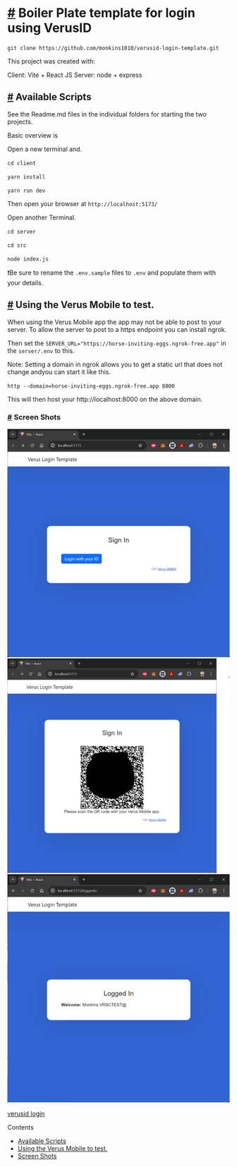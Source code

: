 # [\#](https://monkins1010.github.io/veruslogin/login-template/\#boiler-plate-template-for-login-using-verusid) Boiler Plate template for login using VerusID

`git clone https://github.com/monkins1010/verusid-login-template.git`

This project was created with:

Client: Vite + React JS Server: node + express

## [\#](https://monkins1010.github.io/veruslogin/login-template/\#available-scripts) Available Scripts

See the Readme.md files in the individual folders for starting the two projects.

Basic overview is

Open a new terminal and.

`cd client`

`yarn install`

`yarn run dev`

Then open your browser at `http://localhost:5173/`

Open another Terminal.

`cd server`

`cd src`

`node index.js`

❗Be sure to rename the `.env.sample` files to `.env` and populate them with your details.

## [\#](https://monkins1010.github.io/veruslogin/login-template/\#using-the-verus-mobile-to-test) Using the Verus Mobile to test.

When using the Verus Mobile app the app may not be able to post to your server. To allow the server to post to a https endpoint you can install ngrok.

Then set the `SERVER_URL="https://horse-inviting-eggs.ngrok-free.app"` in the `server/.env` to this.

Note: Setting a domain in ngrok allows you to get a static url that does not change andyou can start it like this.

`http --domain=horse-inviting-eggs.ngrok-free.app 8000`

This will then host your http://localhost:8000 on the above domain.

### [\#](https://monkins1010.github.io/veruslogin/login-template/\#screen-shots) Screen Shots

![](https://github.com/monkins1010/verusid-login-template/blob/main/PNG/signin.png?raw=true)![](https://github.com/monkins1010/verusid-login-template/blob/main/PNG/qr.png?raw=true)![](https://github.com/monkins1010/verusid-login-template/blob/main/PNG/loggedin.png?raw=true)

[verusid login](https://monkins1010.github.io/tags/verusid-login/)

Contents

- [Available Scripts](https://monkins1010.github.io/veruslogin/login-template/#available-scripts)
- [Using the Verus Mobile to test.](https://monkins1010.github.io/veruslogin/login-template/#using-the-verus-mobile-to-test)
- [Screen Shots](https://monkins1010.github.io/veruslogin/login-template/#screen-shots)